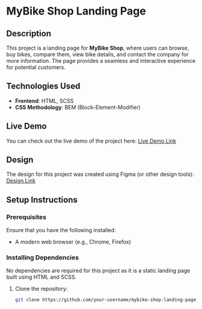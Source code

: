 # MyBike Shop Landing Page

## Description
This project is a landing page for **MyBike Shop**, where users can browse, buy bikes, compare them, view bike details, and contact the company for more information. The page provides a seamless and interactive experience for potential customers.

## Technologies Used
- **Frontend**: HTML, SCSS
- **CSS Methodology**: BEM (Block-Element-Modifier)

## Live Demo
You can check out the live demo of the project here:
[Live Demo Link](https://ivan7419.github.io/layout_landing-page)

## Design
The design for this project was created using Figma (or other design tools):
[Design Link](https://www.figma.com/file/NZQAIydtHo5QkINyGLHNcq/BIKE-New-Version?node-id=0%3A1)

## Setup Instructions

### Prerequisites
Ensure that you have the following installed:
- A modern web browser (e.g., Chrome, Firefox)

### Installing Dependencies
No dependencies are required for this project as it is a static landing page built using HTML and SCSS.

1. Clone the repository:
   ```bash
   git clone https://github.com/your-username/mybike-shop-landing-page.git
